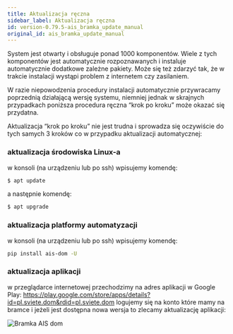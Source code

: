 ```yaml
---
title: Aktualizacja ręczna
sidebar_label: Aktualizacja ręczna
id: version-0.79.5-ais_bramka_update_manual
original_id: ais_bramka_update_manual
---
```


System jest otwarty i obsługuje ponad 1000 komponentów. Wiele z tych komponentów jest automatycznie rozpoznawanych i instaluje automatycznie dodatkowe zależne pakiety. Może się też zdarzyć tak, że w trakcie instalacji wystąpi problem z internetem czy zasilaniem.

W razie niepowodzenia procedury instalacji automatycznie przywracamy poprzednią działającą wersję systemu, niemniej jednak w skrajnych przypadkach poniższa procedura ręczna “krok po kroku” może okazać się przydatna.

Aktualizacja “krok po kroku” nie jest trudna i sprowadza się oczywiście do tych samych 3 kroków co w przypadku aktualizacji automatycznej:

### aktualizacja środowiska Linux-a
w konsoli (na urządzeniu lub po ssh) wpisujemy komendę:

```bash
$ apt update
```

a następnie komendę:

```bash
$ apt upgrade
```


### aktualizacja platformy automatyzacji
w konsoli (na urządzeniu lub po ssh) wpisujemy komendę:

```bash
pip install ais-dom -U
```

### aktualizacja aplikacji
w przeglądarce internetowej przechodzimy na adres aplikacji w  Google Play: https://play.google.com/store/apps/details?id=pl.sviete.dom&rdid=pl.sviete.dom
logujemy się na konto które mamy na bramce i jeżeli jest dostępna nowa wersja to zlecamy aktualizację aplikacji:


<img
  src='/AIS-docs/img/en/bramka/new_version_from_google_play.png'
  alt='Bramka AIS dom'
/>
